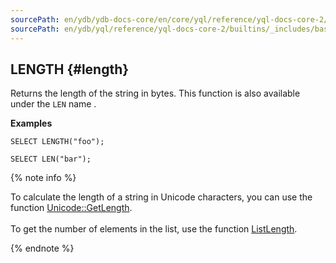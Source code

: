 ```yaml
---
sourcePath: en/ydb/ydb-docs-core/en/core/yql/reference/yql-docs-core-2/builtins/_includes/basic/length.md
sourcePath: en/ydb/yql/reference/yql-docs-core-2/builtins/_includes/basic/length.md
---
```


## LENGTH {#length}

Returns the length of the string in bytes. This function is also available under the `LEN` name .

**Examples**
``` yql
SELECT LENGTH("foo");
```
``` yql
SELECT LEN("bar");
```

{% note info %}

To calculate the length of a string in Unicode characters, you can use the function [Unicode::GetLength](../../../udf/list/unicode.md).<br><br>To get the number of elements in the list, use the function [ListLength](../../list.md#listlength).

{% endnote %}
